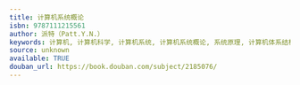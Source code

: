 ```yaml
---
title: 计算机系统概论
isbn: 9787111215561
author: 派特（Patt.Y.N.）
keywords: 计算机, 计算机科学, 计算机系统, 计算机系统概论, 系统原理, 计算机体系结构, 体系结构, CS
source: unknown
available: TRUE
douban_url: https://book.douban.com/subject/2185076/
---
```

